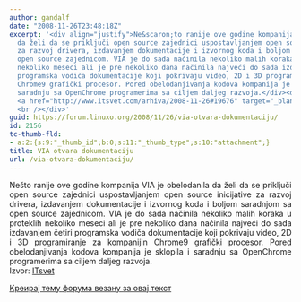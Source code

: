 ```yaml
---
author: gandalf
date: "2008-11-26T23:48:18Z"
excerpt: '<div align="justify">Ne&scaron;to ranije ove godine kompanija VIA je obelodanila
  da želi da se priključi open source zajednici uspostavljanjem open source inicijative
  za razvoj drivera, izdavanjem dokumentacije i izvornog koda i boljom saradnjom sa
  open source zajednicom. VIA je do sada načinila nekoliko malih koraka u proteklih
  nekoliko meseci ali je pre nekoliko dana načinila najveći do sada izdavanjem četiri
  programska vodiča dokumentacije koji pokrivaju video, 2D i 3D programiranje za kompanijin
  Chrome9 grafički procesor. Pored obelodanjivanja kodova kompanija je sklopila i
  saradnju sa OpenChrome programerima sa ciljem daljeg razvoja.</div><div align="justify">Izvor:
  <a href="http://www.itsvet.com/arhiva/2008-11-26#19676" target="_blank">ITsvet</a>
  <br /></div>'
guid: https://forum.linuxo.org/2008/11/26/via-otvara-dokumentaciju/
id: 2156
tc-thumb-fld:
- a:2:{s:9:"_thumb_id";b:0;s:11:"_thumb_type";s:10:"attachment";}
title: VIA otvara dokumentaciju
url: /via-otvara-dokumentaciju/
---
```

<div align="justify">
  Ne&scaron;to ranije ove godine kompanija VIA je obelodanila da želi da se priključi open source zajednici uspostavljanjem open source inicijative za razvoj drivera, izdavanjem dokumentacije i izvornog koda i boljom saradnjom sa open source zajednicom. VIA je do sada načinila nekoliko malih koraka u proteklih nekoliko meseci ali je pre nekoliko dana načinila najveći do sada izdavanjem četiri programska vodiča dokumentacije koji pokrivaju video, 2D i 3D programiranje za kompanijin Chrome9 grafički procesor. Pored obelodanjivanja kodova kompanija je sklopila i saradnju sa OpenChrome programerima sa ciljem daljeg razvoja.
</div>

<div align="justify">
  Izvor: <a href="http://www.itsvet.com/arhiva/2008-11-26#19676" target="_blank">ITsvet</a>
</div>

<!--break-->

[Креирај тему форума везану за овај текст](https://linuxo.org/nova-tema-na-forumu/?se_pid=2156)